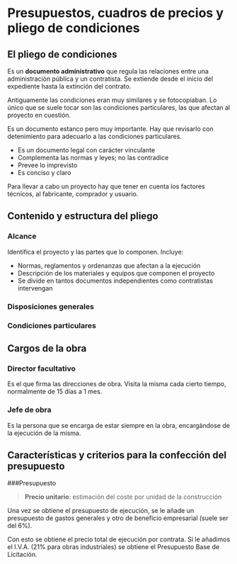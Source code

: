 # Presupuestos, cuadros de precios y pliego de condiciones



## El pliego de condiciones

Es un **documento administrativo** que regula las relaciones entre una administración pública y un contratista. Se extiende desde el inicio del expediente hasta la extinción del contrato.

Antiguamente las condiciones eran muy similares y se fotocopiaban. Lo único que se suele tocar son las condiciones particulares, las que afectan al proyecto en cuestión.

Es un documento estanco pero muy importante. Hay que revisarlo con detenimiento para adecuarlo a las condiciones particulares.

- Es un documento legal con carácter vinculante
- Complementa las normas y leyes; no las contradice
- Prevee lo imprevisto
- Es conciso y claro

Para llevar a cabo un proyecto hay que tener en cuenta los factores técnicos, al fabricante, comprador y usuario.

## Contenido y estructura del pliego

### Alcance

Identifica el proyecto y las partes que lo componen. Incluye:

- Normas, reglamentos y ordenanzas que afectan a la ejecución
- Descripción de los materiales y equipos que componen el proyecto
- Se divide en tantos documentos independientes como contratistas intervengan

### Disposiciones generales
### Condiciones particulares

## Cargos de la obra

### Director facultativo

Es el que firma las direcciones de obra. Visita la misma cada cierto tiempo, normalmente de 15 días a 1 mes.

### Jefe de obra

Es la persona que se encarga de estar siempre en la obra, encargándose de la ejecución de la misma.




## Características y criterios para la confección del presupuesto

###Presupuesto

> **Precio unitario**: estimación del coste por  unidad de la construcción

Una vez se obtiene el presupuesto de ejecución, se le añade un presupuesto de gastos generales y otro de beneficio empresarial (suele ser del 6%).

Con esto se obtiene el precio total de ejecución por contrata. Si le añadimos el I.V.A. (21% para obras industriales) se obtiene el Presupuesto Base de Licitación.






































